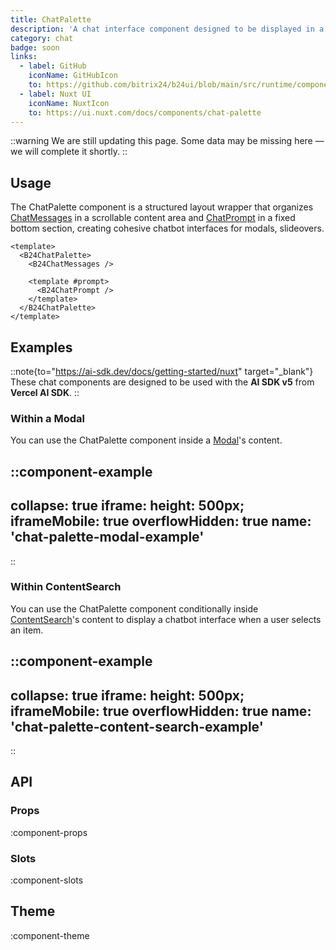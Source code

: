 ```yaml
---
title: ChatPalette
description: 'A chat interface component designed to be displayed in a modal overlay.'
category: chat
badge: soon
links:
  - label: GitHub
    iconName: GitHubIcon
    to: https://github.com/bitrix24/b24ui/blob/main/src/runtime/components/ChatPalette.vue
  - label: Nuxt UI
    iconName: NuxtIcon
    to: https://ui.nuxt.com/docs/components/chat-palette
---
```


::warning
We are still updating this page. Some data may be missing here — we will complete it shortly.
::

## Usage

The ChatPalette component is a structured layout wrapper that organizes [ChatMessages](/docs/components/chat-messages/) in a scrollable content area and [ChatPrompt](/docs/components/chat-prompt/) in a fixed bottom section, creating cohesive chatbot interfaces for modals, slideovers.

```vue{2,8}
<template>
  <B24ChatPalette>
    <B24ChatMessages />

    <template #prompt>
      <B24ChatPrompt />
    </template>
  </B24ChatPalette>
</template>
```

## Examples

::note{to="https://ai-sdk.dev/docs/getting-started/nuxt" target="_blank"}
These chat components are designed to be used with the **AI SDK v5** from **Vercel AI SDK**.
::

### Within a Modal

You can use the ChatPalette component inside a [Modal](/docs/components/modal/)'s content.

::component-example
---
collapse: true
iframe:
  height: 500px;
iframeMobile: true
overflowHidden: true
name: 'chat-palette-modal-example'
---
::

### Within ContentSearch

You can use the ChatPalette component conditionally inside [ContentSearch](/docs/components/content-search/)'s content to display a chatbot interface when a user selects an item.

::component-example
---
collapse: true
iframe:
  height: 500px;
iframeMobile: true
overflowHidden: true
name: 'chat-palette-content-search-example'
---
::

## API

### Props

:component-props

### Slots

:component-slots

## Theme

:component-theme
